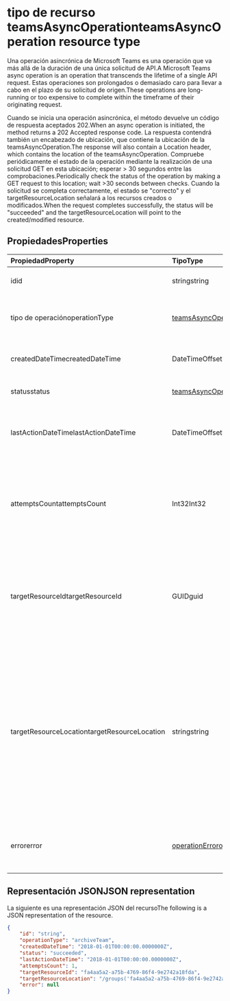# <a name="teamsasyncoperation-resource-type"></a><span data-ttu-id="1133c-101">tipo de recurso teamsAsyncOperation</span><span class="sxs-lookup"><span data-stu-id="1133c-101">teamsAsyncOperation resource type</span></span>



<span data-ttu-id="1133c-102">Una operación asincrónica de Microsoft Teams es una operación que va más allá de la duración de una única solicitud de API.</span><span class="sxs-lookup"><span data-stu-id="1133c-102">A Microsoft Teams async operation is an operation that transcends the lifetime of a single API request.</span></span> <span data-ttu-id="1133c-103">Estas operaciones son prolongados o demasiado caro para llevar a cabo en el plazo de su solicitud de origen.</span><span class="sxs-lookup"><span data-stu-id="1133c-103">These operations are long-running or too expensive to complete within the timeframe of their originating request.</span></span>

<span data-ttu-id="1133c-104">Cuando se inicia una operación asincrónica, el método devuelve un código de respuesta aceptados 202.</span><span class="sxs-lookup"><span data-stu-id="1133c-104">When an async operation is initiated, the method returns a 202 Accepted response code.</span></span> <span data-ttu-id="1133c-105">La respuesta contendrá también un encabezado de ubicación, que contiene la ubicación de la teamsAsyncOperation.</span><span class="sxs-lookup"><span data-stu-id="1133c-105">The response will also contain a Location header, which contains the location of the teamsAsyncOperation.</span></span> <span data-ttu-id="1133c-106">Compruebe periódicamente el estado de la operación mediante la realización de una solicitud GET en esta ubicación; esperar > 30 segundos entre las comprobaciones.</span><span class="sxs-lookup"><span data-stu-id="1133c-106">Periodically check the status of the operation by making a GET request to this location; wait >30 seconds between checks.</span></span>
<span data-ttu-id="1133c-107">Cuando la solicitud se completa correctamente, el estado se "correcto" y el targetResourceLocation señalará a los recursos creados o modificados.</span><span class="sxs-lookup"><span data-stu-id="1133c-107">When the request completes successfully, the status will be "succeeded" and the targetResourceLocation will point to the created/modified resource.</span></span>

## <a name="properties"></a><span data-ttu-id="1133c-108">Propiedades</span><span class="sxs-lookup"><span data-stu-id="1133c-108">Properties</span></span>

| <span data-ttu-id="1133c-109">Propiedad</span><span class="sxs-lookup"><span data-stu-id="1133c-109">Property</span></span> | <span data-ttu-id="1133c-110">Tipo</span><span class="sxs-lookup"><span data-stu-id="1133c-110">Type</span></span>   | <span data-ttu-id="1133c-111">Descripción</span><span class="sxs-lookup"><span data-stu-id="1133c-111">Description</span></span> |
|:---------------|:--------|:----------|
|<span data-ttu-id="1133c-112">id</span><span class="sxs-lookup"><span data-stu-id="1133c-112">id</span></span>|<span data-ttu-id="1133c-113">string</span><span class="sxs-lookup"><span data-stu-id="1133c-113">string</span></span> |<span data-ttu-id="1133c-114">Identificador único de operación.</span><span class="sxs-lookup"><span data-stu-id="1133c-114">Unique operation id.</span></span>|
|<span data-ttu-id="1133c-115">tipo de operación</span><span class="sxs-lookup"><span data-stu-id="1133c-115">operationType</span></span>|[<span data-ttu-id="1133c-116">teamsAsyncOperationType</span><span class="sxs-lookup"><span data-stu-id="1133c-116">teamsAsyncOperationType</span></span>](teamsasyncoperationtype.md) |<span data-ttu-id="1133c-117">Indica qué tipo de operación que se describen.</span><span class="sxs-lookup"><span data-stu-id="1133c-117">Denotes which type of operation is being described.</span></span>|
|<span data-ttu-id="1133c-118">createdDateTime</span><span class="sxs-lookup"><span data-stu-id="1133c-118">createdDateTime</span></span>|<span data-ttu-id="1133c-119">DateTimeOffset</span><span class="sxs-lookup"><span data-stu-id="1133c-119">DateTimeOffset</span></span> |<span data-ttu-id="1133c-120">Hora de creación de la operación.</span><span class="sxs-lookup"><span data-stu-id="1133c-120">Time when the operation was created.</span></span>|
|<span data-ttu-id="1133c-121">status</span><span class="sxs-lookup"><span data-stu-id="1133c-121">status</span></span>|[<span data-ttu-id="1133c-122">teamsAsyncOperationStatus</span><span class="sxs-lookup"><span data-stu-id="1133c-122">teamsAsyncOperationStatus</span></span>](teamsasyncoperationstatus.md)| <span data-ttu-id="1133c-123">Estado de la operación.</span><span class="sxs-lookup"><span data-stu-id="1133c-123">Operation status.</span></span>|
|<span data-ttu-id="1133c-124">lastActionDateTime</span><span class="sxs-lookup"><span data-stu-id="1133c-124">lastActionDateTime</span></span>|<span data-ttu-id="1133c-125">DateTimeOffset</span><span class="sxs-lookup"><span data-stu-id="1133c-125">DateTimeOffset</span></span> |<span data-ttu-id="1133c-126">Tiempo de cuándo se actualizó por última vez la operación asincrónica.</span><span class="sxs-lookup"><span data-stu-id="1133c-126">Time when the async operation was last updated.</span></span>|
|<span data-ttu-id="1133c-127">attemptsCount</span><span class="sxs-lookup"><span data-stu-id="1133c-127">attemptsCount</span></span>|<span data-ttu-id="1133c-128">Int32</span><span class="sxs-lookup"><span data-stu-id="1133c-128">Int32</span></span>|<span data-ttu-id="1133c-129">Número de veces que se ha intentado establecer la operación antes de marcarlo correctamente o con errores.</span><span class="sxs-lookup"><span data-stu-id="1133c-129">Number of times the operation was attempted before being marked successful or failed.</span></span>|
|<span data-ttu-id="1133c-130">targetResourceId</span><span class="sxs-lookup"><span data-stu-id="1133c-130">targetResourceId</span></span>|<span data-ttu-id="1133c-131">GUID</span><span class="sxs-lookup"><span data-stu-id="1133c-131">guid</span></span> |<span data-ttu-id="1133c-132">El identificador del objeto que ha creado o modificado como resultado de esta operación asincrónica, normalmente un [equipo](../resources/team.md).</span><span class="sxs-lookup"><span data-stu-id="1133c-132">The ID of the object that's created or modified as result of this async operation, typically a [team](../resources/team.md).</span></span>|
|<span data-ttu-id="1133c-133">targetResourceLocation</span><span class="sxs-lookup"><span data-stu-id="1133c-133">targetResourceLocation</span></span>|<span data-ttu-id="1133c-134">string</span><span class="sxs-lookup"><span data-stu-id="1133c-134">string</span></span>|<span data-ttu-id="1133c-135">La ubicación del objeto que ha creado o modificado como resultado de esta operación asincrónica.</span><span class="sxs-lookup"><span data-stu-id="1133c-135">The location of the object that's created or modified as result of this async operation.</span></span> <span data-ttu-id="1133c-136">Esta dirección URL debe ser se trata como un valor opaco y no se analiza en sus rutas de acceso de componente.</span><span class="sxs-lookup"><span data-stu-id="1133c-136">This URL should be treated as an opaque value and not parsed into its component paths.</span></span>|
|<span data-ttu-id="1133c-137">error</span><span class="sxs-lookup"><span data-stu-id="1133c-137">error</span></span>|[<span data-ttu-id="1133c-138">operationError</span><span class="sxs-lookup"><span data-stu-id="1133c-138">operationError</span></span>](operationerror.md)|<span data-ttu-id="1133c-139">Cualquier error que hace que la operación asincrónica se lleve a cabo.</span><span class="sxs-lookup"><span data-stu-id="1133c-139">Any error that causes the async operation to fail.</span></span>|

## <a name="json-representation"></a><span data-ttu-id="1133c-140">Representación JSON</span><span class="sxs-lookup"><span data-stu-id="1133c-140">JSON representation</span></span>

<span data-ttu-id="1133c-141">La siguiente es una representación JSON del recurso</span><span class="sxs-lookup"><span data-stu-id="1133c-141">The following is a JSON representation of the resource.</span></span>

<!-- {
  "blockType": "resource",
  "keyProperty": "id",
  "@odata.type": "microsoft.graph.teamsasyncoperation"
}-->

```json
{
    "id": "string",
    "operationType": "archiveTeam",
    "createdDateTime": "2018-01-01T00:00:00.0000000Z",
    "status": "succeeded",
    "lastActionDateTime": "2018-01-01T00:00:00.0000000Z",
    "attemptsCount": 1,
    "targetResourceId": "fa4aa5a2-a75b-4769-86f4-9e2742a18fda",
    "targetResourceLocation": "/groups('fa4aa5a2-a75b-4769-86f4-9e2742a18fda')/team",
    "error": null
}
```

<!-- uuid: 20fd7863-9545-40d4-ae8f-fee2d115a690
2015-10-25 14:57:30 UTC -->
<!-- {
  "type": "#page.annotation",
  "description": "teams async operation resource",
  "keywords": "",
  "section": "documentation",
  "tocPath": ""
}-->
